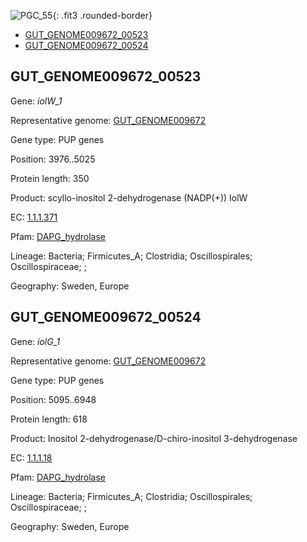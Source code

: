 ![PGC_55](../static/images/Clusters_figure/PGC_55.jpg){: .fit3 .rounded-border}

<ul id="myTab" class="nav nav-tabs">
  <li class="active">
        <a href="#tab1" data-toggle="tab">GUT_GENOME009672_00523</a>
  </li>
<li><a href="#tab2" data-toggle="tab">GUT_GENOME009672_00524</a></li>
</ul>

<div id="myTabContent" class="tab-content">
  <div class="tab-pane fade in active" id="tab1">

<h2 id="GUT_GENOME009672_00523">GUT_GENOME009672_00523</h2>
<p>Gene: <em>iolW_1</em>
<p>Representative genome: <a href="https://www.ebi.ac.uk/metagenomics/genomes/MGYG-HGUT-00377">GUT_GENOME009672</a></p>
<p>Gene type: PUP genes</p>
<p>Position: 3976..5025</p>
<p>Protein length: 350</p>
<p>Product: scyllo-inositol 2-dehydrogenase (NADP(+)) IolW</p>
<p>EC: <a href="https://www.brenda-enzymes.org/enzyme.php?ecno=1.1.1.371">1.1.1.371</a></p>
<p>Pfam: <a href="http://pfam.xfam.org/family/DAPG_hydrolase">DAPG_hydrolase</a></p>

<p>Lineage: Bacteria; Firmicutes_A; Clostridia; Oscillospirales; Oscillospiraceae; ; </p>
<p>Geography: Sweden, Europe</p>
  </div>

  <div class="tab-pane fade" id="tab2">

<h2 id="GUT_GENOME009672_00524">GUT_GENOME009672_00524</h2>
<p>Gene: <em>iolG_1</em></p>
<p>Representative genome: <a href="https://www.ebi.ac.uk/metagenomics/genomes/MGYG-HGUT-00377">GUT_GENOME009672</a></p>
<p>Gene type: PUP genes</p>
<p>Position: 5095..6948</p>
<p>Protein length: 618</p>
<p>Product: Inositol 2-dehydrogenase/D-chiro-inositol 3-dehydrogenase</p>
<p>EC: <a href="https://www.brenda-enzymes.org/enzyme.php?ecno=1.1.1.18">1.1.1.18</a></p>
<p>Pfam: <a href="http://pfam.xfam.org/family/DAPG_hydrolase">DAPG_hydrolase</a></p>

<p>Lineage: Bacteria; Firmicutes_A; Clostridia; Oscillospirales; Oscillospiraceae; ; </p>
<p>Geography: Sweden, Europe</p>

  </div>
</div>
